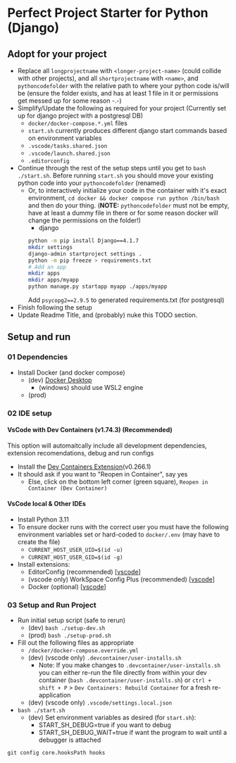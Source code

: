 # Perfect Project Starter for Python (Django)

## Adopt for your project

* Replace all `longprojectname` with `<longer-project-name>` (could collide with other projects), and all `shortprojectname` with `<name>`, and `pythoncodefolder` with the relative path to where your python code is/will be (ensure the folder exists, and has at least 1 file in it or permissions get messed up for some reason -.-)
* Simplify/Update the following as required for your project (Currently set up for django project with a postgresql DB)
    * `docker/docker-compose.*.yml` files
    * `start.sh` currently produces different django start commands based on environment variables
    * `.vscode/tasks.shared.json`
    * `.vscode/launch.shared.json`
    * `.editorconfig`
* Continue through the rest of the setup steps until you get to `bash ./start.sh`. Before running `start.sh` you should move your existing python code into your `pythoncodefolder` (renamed)
    * Or, to interactively initialize your code in the container with it's exact environment, `cd docker && docker compose run python /bin/bash` and then do your thing. (**NOTE:** `pythoncodefolder` must not be empty, have at least a dummy file in there or for some reason docker will change the permissions on the folder!)
        * django
        ```bash
        python -m pip install Django==4.1.7
        mkdir settings
        django-admin startproject settings .
        python -m pip freeze > requirements.txt
        # Add an app
        mkdir apps
        mkdir apps/myapp
        python manage.py startapp myapp ./apps/myapp
        ```
        Add `psycopg2==2.9.5` to generated requirements.txt (for postgresql)
* Finish following the setup
* Update Readme Title, and (probably) nuke this TODO section.

## Setup and run

### 01 Dependencies

* Install Docker (and docker compose)
    * (dev) [Docker Desktop](https://www.docker.com/products/docker-desktop/)
        * (windows) should use WSL2 engine
    * (prod)

### 02 IDE setup

#### VsCode with Dev Containers (v1.74.3) (Recommended)

This option will automaitcally include all development dependencies, extension recomendations, debug and run configs

* Install the [Dev Containers Extension](https://marketplace.visualstudio.com/items?itemName=ms-vscode-remote.remote-containers)(v0.266.1)
* It should ask if you want to "Reopen in Container", say yes
    * Else, click on the bottom left corner (green square), `Reopen in Container (Dev Container)`

#### VsCode local & Other IDEs

* Install Python 3.11
* To ensure docker runs with the correct user you must have the following environment variables set or hard-coded to `docker/.env` (may have to create the file)
    * `CURRENT_HOST_USER_UID=$(id -u)`
    * `CURRENT_HOST_USER_GID=$(id -g)`
* Install extensions:
    * EditorConfig (recommended) [[vscode](https://marketplace.visualstudio.com/items?itemName=EditorConfig.EditorConfig)]
    * (vscode only) WorkSpace Config Plus (recommended) [[vscode](https://marketplace.visualstudio.com/items?itemName=swellaby.workspace-config-plus)]
    * Docker (optional) [[vscode](https://marketplace.visualstudio.com/items?itemName=ms-azuretools.vscode-docker)]



### 03 Setup and Run Project

* Run initial setup script (safe to rerun)
    * (dev) `bash ./setup-dev.sh`
    * (prod) `bash ./setup-prod.sh`
* Fill out the following files as appropriate
    * `/docker/docker-compose.override.yml`
    * (dev) (vscode only) `.devcontainer/user-installs.sh`
        * Note: If you make changes to `.devcontainer/user-installs.sh` you can either re-run the file directly from within your dev container (`bash .devcontainer/user-installs.sh`) or `ctrl + shift + P` > `Dev Containers: Rebuild Container` for a fresh re-application
    * (dev) (vscode only) `.vscode/settings.local.json`
* `bash ./start.sh`
    * (dev) Set environment variables as desired (for `start.sh`):
        * START_SH_DEBUG=true if you want to debug
        * START_SH_DEBUG_WAIT=true if want the program to wait until a debugger is attached


```
git config core.hooksPath hooks
```


